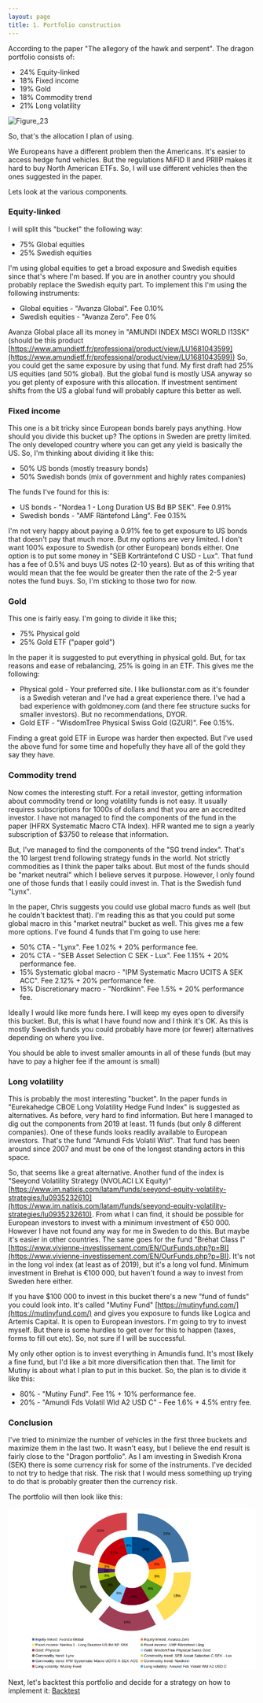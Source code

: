 ```yaml
---
layout: page
title: 1. Portfolio construction
---
```


According to the paper "The allegory of the hawk and serpent". The dragon portfolio consists of:

* 24% Equity-linked
* 18% Fixed income
* 19% Gold
* 18% Commodity trend
* 21% Long volatility

![Figure_23](././_site/assets/Figure_23)


So, that's the allocation I plan of using.

We Europeans have a different problem then the Americans. It's easier to access hedge fund vehicles. But the regulations MiFID II and PRIIP makes it hard to buy North American ETFs. So, I will use different vehicles then the ones suggested in the paper.

Lets look at the various components.


### Equity-linked

I will split this "bucket" the following way:
* 75% Global equities
* 25% Swedish equities

I'm using global equities to get a broad exposure and Swedish equities since that's where I'm based. If you are in another country you should probably replace the Swedish equity part. To implement this I'm using the following instruments:

* Global equities - "Avanza Global". Fee 0.10%
* Swedish equities - "Avanza Zero". Fee 0%

Avanza Global place all its money in "AMUNDI INDEX MSCI WORLD I13SK" (should be this product [https://www.amundietf.fr/professional/product/view/LU1681043599](https://www.amundietf.fr/professional/product/view/LU1681043599)) So, you could get the same exposure by using that fund. My first draft had 25% US equities (and 50% global). But the global fund is mostly USA anyway so you get plenty of exposure with this allocation. If investment sentiment shifts from the US a global fund will probably capture this better as well.


### Fixed income

This one is a bit tricky since European bonds barely pays anything. How should you divide this bucket up? The options in Sweden are pretty limited. The only developed country where you can get any yield is basically the US. So, I'm thinking about dividing it like this:

* 50% US bonds (mostly treasury bonds)
* 50% Swedish bonds (mix of government and highly rates companies)

The funds I've found for this is:

* US bonds - "Nordea 1 - Long Duration US Bd BP SEK". Fee 0.91%
* Swedish bonds - "AMF Räntefond Lång". Fee 0.15%

I'm not very happy about paying a 0.91% fee to get exposure to US bonds that doesn't pay that much more. But my options are very limited. I don't want 100% exposure to Swedish (or other European) bonds either. One option is to put some money in "SEB Korträntefond C USD - Lux". That fund has a fee of 0.5% and buys US notes (2-10 years). But as of this writing that would mean that the fee would be greater then the rate of the 2-5 year notes the fund buys. So, I'm sticking to those two for now.


### Gold

This one is fairly easy. I'm going to divide it like this;

* 75% Physical gold
* 25% Gold ETF ("paper gold")

In the paper it is suggested to put everything in physical gold. But, for tax reasons and ease of rebalancing, 25% is going in an ETF. This gives me the following:

* Physical gold - Your preferred site. I like bullionstar.com as it's founder is a Swedish veteran and I've had a great experience there. I've had a bad experience with goldmoney.com (and there fee structure sucks for smaller investors). But no recommendations, DYOR.
* Gold ETF -  "WisdomTree Physical Swiss Gold (GZUR)". Fee 0.15%.

Finding a great gold ETF in Europe was harder then expected. But I've used the above fund for some time and hopefully they have all of the gold they say they have.


### Commodity trend

Now comes the interesting stuff.  For a retail investor, getting information about commodity trend or long volatility funds is not easy. It usually requires subscriptions for 1000s of dollars and that you are an accredited investor. I have not managed to find the components of the fund in the paper (HFRX Systematic Macro CTA Index). HFR wanted me to sign a yearly subscription of $3750 to release that information. 

But, I've managed to find the components of the "SG trend index". That's the 10 largest trend following strategy funds in the world. Not strictly commodities as I think the paper talks about. But most of the funds should be "market neutral" which I believe serves it purpose. However, I only found one of those funds that I easily could invest in. That is the Swedish fund "Lynx". 

In the paper, Chris suggests you could use global macro funds as well (but he couldn't backtest that). I'm reading this as that you could put some global macro in this "market neutral" bucket as well. This gives me a few more options. I've found 4 funds that I'm going to use here:

* 50% CTA - "Lynx". Fee 1.02% + 20% performance fee.
* 20% CTA - "SEB Asset Selection C SEK - Lux". Fee 1.15% + 20% performance fee.
* 15% Systematic global macro - "IPM Systematic Macro UCITS A SEK ACC". Fee 2.12% + 20% performance fee.
* 15% Discretionary macro - "Nordkinn". Fee 1.5% + 20% performance fee.

Ideally I would like more funds here. I will keep my eyes open to diversify this bucket. But, this is what I have found now and I think it's OK. As this is mostly Swedish funds you could probably have more (or fewer) alternatives depending on where you live.

You should be able to invest smaller amounts in all of these funds (but may have to pay a higher fee if the amount is small)


### Long volatility

This is probably the most interesting "bucket". In the paper funds in "Eurekahedge CBOE Long Volatility Hedge Fund Index" is suggested as alternatives. As before, very hard to find information. But here I managed to dig out the components from 2019 at least. 11 funds (but only 8 different companies). One of these funds looks readily available to European investors. That's the fund "Amundi Fds Volatil Wld". That fund has been around since 2007 and must be one of the longest standing actors in this space. 

So, that seems like a great alternative. Another fund of the index is "Seeyond Volatility Strategy (NVOLACI LX Equity)" [https://www.im.natixis.com/latam/funds/seeyond-equity-volatility-strategies/lu0935232610](https://www.im.natixis.com/latam/funds/seeyond-equity-volatility-strategies/lu0935232610). From what I can find, it should be possible for European investors to invest with a minimum investment of €50 000. However I have not found any way for me in Sweden to do this. But maybe it's easier in other countries. The same goes for the fund "Bréhat Class I" [https://www.vivienne-investissement.com/EN/OurFunds.php?p=BI](https://www.vivienne-investissement.com/EN/OurFunds.php?p=BI). It's not in the long vol index (at least as of 2019), but it's a long vol fund. Minimum investment in Brehat is €100 000, but haven't found a way to invest from Sweden here either.

If you have $100 000 to invest in this bucket there's a new "fund of funds" you could look into. It's called "Mutiny Fund" [https://mutinyfund.com/](https://mutinyfund.com/) and gives you exposure to funds like Logica and Artemis Capital. It is open to European investors. I'm going to try to invest myself. But there is some hurdles to get over for this to happen (taxes, forms to fill out etc). So, not sure if I will be successful. 

My only other option is to invest everything in Amundis fund. It's most likely a fine fund, but I'd like a bit more diversification then that. The limit for Mutiny is about what I plan to put in this bucket. So, the plan is to divide it like this:

* 80% - "Mutiny Fund". Fee 1% + 10% performance fee.
* 20% - "Amundi Fds Volatil Wld A2 USD C" - Fee 1.6% + 4.5% entry fee. 


### Conclusion

I've tried to minimize the number of vehicles in the first three buckets and maximize them in the last two. It wasn't easy, but I believe the end result is fairly close to the "Dragon portfolio". As I am investing in Swedish Krona (SEK) there is some currency risk for some of the instruments. I've decided to not try to hedge that risk. The risk that I would mess something up trying to do that is probably greater then the currency risk.

The portfolio will then look like this:

![Figure_24](/assets/Figure_24.png)


Next, let's backtest this portfolio and decide for a strategy on how to implement it: [Backtest](/backtest)
